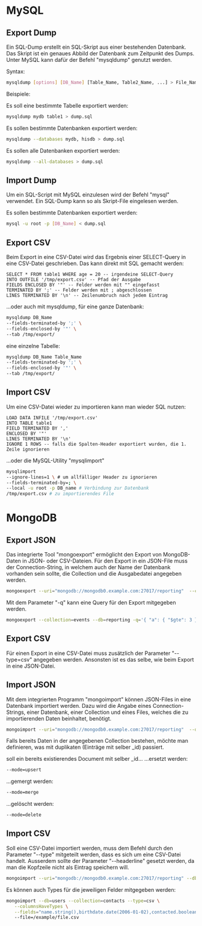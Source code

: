 # MySQL

## Export Dump
  
Ein SQL-Dump erstellt ein SQL-Skript aus einer bestehenden Datenbank.
Das Skript ist ein genaues Abbild der Datenbank zum Zeitpunkt des Dumps.
Unter MySQL kann dafür der Befehl "mysqldump" genutzt werden.

Syntax:  
```bash
mysqldump [options] [DB_Name] [Table_Name, Table2_Name, ...] > File_Name.sql
```
  
Beispiele:
  
Es soll eine bestimmte Tabelle exportiert werden:
```bash
mysqldump mydb table1 > dump.sql
```
  
Es sollen bestimmte Datenbanken exportiert werden:
```bash
mysqldump --databases mydb, hisdb > dump.sql
```
  
Es sollen alle Datenbanken exportiert werden:
```bash
mysqldump --all-databases > dump.sql
```
  
## Import Dump
  
Um ein SQL-Script mit MySQL einzulesen wird der Befehl "mysql" verwendet.
Ein SQL-Dump kann so als Skript-File eingelesen werden.
 
Es sollen bestimmte Datenbanken exportiert werden:
```bash
mysql -u root -p [DB_Name] < dump.sql
```
 
## Export CSV
  
Beim Export in eine CSV-Datei wird das Ergebnis einer SELECT-Query in eine CSV-Datei geschrieben.
Das kann direkt mit SQL gemacht werden:            
```mysql
SELECT * FROM table1 WHERE age = 20 -- irgendeine SELECT-Query
INTO OUTFILE '/tmp/export.csv' -- Pfad der Ausgabe
FIELDS ENCLOSED BY '"' -- Felder werden mit "" eingefasst
TERMINATED BY ';' -- Felder werden mit ; abgeschlossen
LINES TERMINATED BY '\n' -- Zeilenumbruch nach jedem Eintrag                                           
```

...oder auch mit mysqldump,
für eine ganze Datenbank:                                             
```bash
mysqldump DB_Name
--fields-terminated-by ';' \
--fields-enclosed-by '"' \
--tab /tmp/export/
```                                             
   
eine einzelne Tabelle:     
```bash
mysqldump DB_Name Table_Name
--fields-terminated-by ';' \
--fields-enclosed-by '"' \
--tab /tmp/export/
```                                         

## Import CSV

Um eine CSV-Datei wieder zu importieren kann man wieder SQL nutzen:
```mysql
LOAD DATA INFILE '/tmp/export.csv'
INTO TABLE table1
FIELD TERMINATED BY ','
ENCLOSED BY '"'
LINES TERMINATED BY '\n'
IGNORE 1 ROWS -- falls die Spalten-Header exportiert wurden, die 1. Zeile ignorieren                                     
```
                                             
...oder die MySQL-Utility "mysqlimport"
```bash
mysqlimport
--ignore-lines=1 \ # um allfälliger Header zu ignorieren
--fields-terminated-by=; \
--local -u root -p DB_name # Verbindung zur Datenbank
/tmp/export.csv # zu importierendes File
```

# MongoDB

## Export JSON

Das integrierte Tool "mongoexport" ermöglicht den Export von MongoDB-Daten in JSON- oder CSV-Dateien.
Für den Export in ein JSON-File muss der Connection-String, in welchem auch der Name der Datenbank vorhanden sein sollte, die Collection und die Ausgabedatei angegeben werden.
```bash
mongoexport --uri="mongodb://mongodb0.example.com:27017/reporting"  --collection=events  --out=events.json [additional options]
```

Mit dem Parameter "-q" kann eine Query für den Export mitgegeben werden.
```bash
mongoexport --collection=events --db=reporting -q='{ "a": { "$gte": 3 }, "date": { "$lt": { "$date": "2016-01-01T00:00:00.000Z" } } }' --out=myRecords.json
```

## Export CSV

Für einen Export in eine CSV-Datei muss zusätzlich der Parameter "--type=csv" angegeben werden. Ansonsten ist es das selbe, wie beim Export in eine JSON-Datei.

## Import JSON

Mit dem integrierten Programm "mongoimport" können JSON-Files in eine Datenbank importiert werden. Dazu wird die Angabe eines Connection-Strings, einer Datenbank, einer Collection und eines Files, welches die zu importierenden Daten beinhaltet, benötigt.
```bash
mongoimport --uri="mongodb://mongodb0.example.com:27017/reporting"  --db=users --collection=contacts --file=contacts.json
```

Falls bereits Daten in der angegebenen Collection bestehen, möchte man definieren, was mit duplikaten (Einträge mit selber _id) passiert.

soll ein bereits existierendes Document mit selber _id...
...ersetzt werden:
```bash
--mode=upsert
```

...gemergt werden:
```bash
--mode=merge
```

...gelöscht werden:
```bash
--mode=delete
```

## Import CSV

Soll eine CSV-Datei importiert werden, muss dem Befehl durch den Parameter "--type" mitgeteilt werden, dass es sich um eine CSV-Datei handelt. Ausserdem sollte der Parameter "--headerline" gesetzt werden, da man die Kopfzeile nicht als Eintrag speichern will.
```bash
mongoimport --uri="mongodb://mongodb0.example.com:27017/reporting" --db=users --collection=contacts --type=csv --headerline --file=/opt/backups/contacts.csv
```

Es können auch Types für die jeweiligen Felder mitgegeben werden:
```bash
mongoimport --db=users --collection=contacts --type=csv \
   --columnsHaveTypes \
   --fields="name.string(),birthdate.date(2006-01-02),contacted.boolean(),followerCount.int32(),thumbnail.binary(base64)" \ # Hier werden jetzt die einzelnen Spalten speziell behandelt
   --file=/example/file.csv
```
